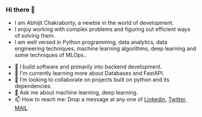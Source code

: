 ### Hi there 👋

<!--
**mraabhijit/mraabhijit** is a ✨ _special_ ✨ repository because its `README.md` (this file) appears on your GitHub profile.

Here are some ideas to get you started:


- 🌱 I’m currently learning ...

- 🤔 I’m looking for help with ...
- 💬 Ask me about ...
- 📫 How to reach me: ...
- 😄 Pronouns: ...
- ⚡ Fun fact: ...
-->
* I am Abhijit Chakraborty, a newbie in the world of development. 
* I enjoy working with complex problems and figuring out efficient ways of solving them.
* I am well versed in Python programming, data analytics, data engineering techniques, machine learning algorithms, deep learning and some techniques of MLOps..

- 🔭 I build software and primarily into backend development.
- 🌱 I'm currently learning more about Databases and FastAPI.
- 👯 I’m looking to collaborate on projects built on python and its dependencies.
- 💬 Ask me about machine learning, deep learning.
- 📫 How to reach me: Drop a message at any one of [Linkedin](https://www.linkedin.com/in/mraabhijit), [Twitter](https://www.twitter.com/mraabhijit), [MAIL](ab.chakraborty@outlook.com)
